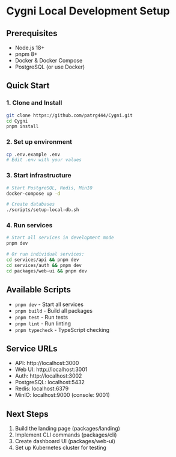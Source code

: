 # Cygni Local Development Setup

## Prerequisites

- Node.js 18+
- pnpm 8+
- Docker & Docker Compose
- PostgreSQL (or use Docker)

## Quick Start

### 1. Clone and Install

```bash
git clone https://github.com/patrg444/Cygni.git
cd Cygni
pnpm install
```

### 2. Set up environment

```bash
cp .env.example .env
# Edit .env with your values
```

### 3. Start infrastructure

```bash
# Start PostgreSQL, Redis, MinIO
docker-compose up -d

# Create databases
./scripts/setup-local-db.sh
```

### 4. Run services

```bash
# Start all services in development mode
pnpm dev

# Or run individual services:
cd services/api && pnpm dev
cd services/auth && pnpm dev
cd packages/web-ui && pnpm dev
```

## Available Scripts

- `pnpm dev` - Start all services
- `pnpm build` - Build all packages
- `pnpm test` - Run tests
- `pnpm lint` - Run linting
- `pnpm typecheck` - TypeScript checking

## Service URLs

- API: http://localhost:3000
- Web UI: http://localhost:3001
- Auth: http://localhost:3002
- PostgreSQL: localhost:5432
- Redis: localhost:6379
- MinIO: localhost:9000 (console: 9001)

## Next Steps

1. Build the landing page (packages/landing)
2. Implement CLI commands (packages/cli)
3. Create dashboard UI (packages/web-ui)
4. Set up Kubernetes cluster for testing
